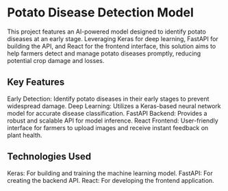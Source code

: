# Potato Disease Detection Model
This project features an AI-powered model designed to identify potato diseases at an early stage. Leveraging Keras for deep learning, FastAPI for building the API, and React for the frontend interface, this solution aims to help farmers detect and manage potato diseases promptly, reducing potential crop damage and losses.

## Key Features
Early Detection: Identify potato diseases in their early stages to prevent widespread damage.
Deep Learning: Utilizes a Keras-based neural network model for accurate disease classification.
FastAPI Backend: Provides a robust and scalable API for model inference.
React Frontend: User-friendly interface for farmers to upload images and receive instant feedback on plant health.
## Technologies Used
Keras: For building and training the machine learning model.
FastAPI: For creating the backend API.
React: For developing the frontend application.
